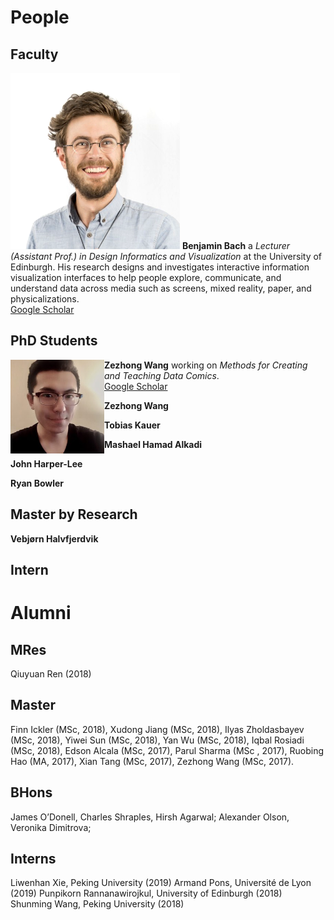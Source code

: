# People

## Faculty 

<div class="person">
  <img src="people/bach.png" styles="width:150px;float:left;"/>
  <b>Benjamin Bach</b> a <i>Lecturer (Assistant Prof.) in Design Informatics and Visualization </i> at the University of Edinburgh. His research designs and investigates interactive information visualization interfaces to help people explore, communicate, and understand data across media such as screens, mixed reality, paper, and physicalizations.
    <br/>
  <a href="https://scholar.google.com/citations?user=dXbz4FgAAAAJ&hl=en&oi=ao">Google Scholar</a>

</div>

## PhD Students 

<div class="person">
  <img src="people/wang.jpg" style="width:150px;float:left;"/>
  <b>Zezhong Wang</b> working on <i>Methods for Creating and Teaching Data Comics</i>.
  <br/>
  <a href="https://scholar.google.com/citations?user=EJ8drhwAAAAJ&hl=en&oi=ao">Google Scholar</a>
</div>

**Zezhong Wang**  

**Tobias Kauer**  

**Mashael Hamad Alkadi**  

**John Harper-Lee**  

**Ryan Bowler**  

## Master by Research 

**Vebjørn Halvfjerdvik**  

## Intern

# Alumni

## MRes 
Qiuyuan Ren (2018)

## Master
Finn Ickler (MSc, 2018), 
Xudong Jiang (MSc, 2018), 
Ilyas Zholdasbayev (MSc, 2018), 
Yiwei Sun (MSc, 2018), 
Yan Wu (MSc, 2018),
Iqbal Rosiadi (MSc, 2018), 
Edson Alcala (MSc, 2017), 
Parul Sharma (MSc , 2017), 
Ruobing Hao (MA, 2017), 
Xian Tang (MSc, 2017), 
Zezhong Wang (MSc, 2017).

## BHons
James O’Donell, 
Charles Shraples, 
Hirsh Agarwal; 
Alexander Olson, 
Veronika Dimitrova;

## Interns
Liwenhan Xie, Peking University (2019)
Armand Pons, Université de Lyon (2019)
Punpikorn Rannanawirojkul, University of Edinburgh (2018)
Shunming Wang, Peking University (2018)
